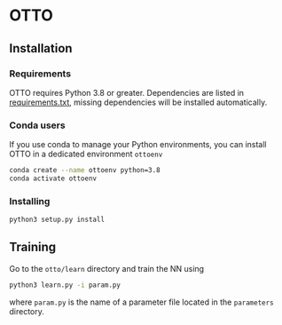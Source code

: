 
# OTTO

## Installation

### Requirements

OTTO requires Python 3.8 or greater.
Dependencies are listed in [requirements.txt](https://github.com/C0PEP0D/otto/blob/main/requirements.txt),
missing dependencies will be installed automatically.

### Conda users

If you use conda to manage your Python environments, you can install OTTO in a dedicated environment `ottoenv`

``` bash
conda create --name ottoenv python=3.8
conda activate ottoenv
```

### Installing

``` bash
python3 setup.py install
```

## Training

Go to the `otto/learn` directory and train the NN using
``` bash
python3 learn.py -i param.py
```
where `param.py` is the name of a parameter file located in the `parameters` directory.

